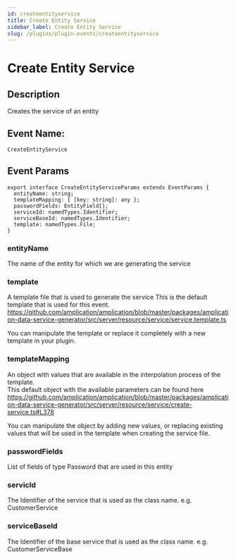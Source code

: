 ```yaml
---
id: createentityservice
title: Create Entity Service
sidebar_label: Create Entity Service
slug: /plugins/plugin-events/createentityservice
---
```


# Create Entity Service

## Description

Creates the service of an entity

## Event Name:
`CreateEntityService`

## Event Params

```tsx
export interface CreateEntityServiceParams extends EventParams {
  entityName: string;
  templateMapping: { [key: string]: any };
  passwordFields: EntityField[];
  serviceId: namedTypes.Identifier;
  serviceBaseId: namedTypes.Identifier;
  template: namedTypes.File;
}
```

### entityName
The name of the entity for which we are generating the service 

### template
A template file that is used to generate the service
This is the default template that is used for this event.
https://github.com/amplication/amplication/blob/master/packages/amplication-data-service-generator/src/server/resource/service/service.template.ts

You can manipulate the template or replace it completely with a new template in your plugin. 


### templateMapping
An object with values that are available in the interpolation process of the template.  
This default object with the available parameters can be found here 
https://github.com/amplication/amplication/blob/master/packages/amplication-data-service-generator/src/server/resource/service/create-service.ts#L378

You can manipulate the object by adding new values, or replacing existing values that will be used in the template when creating the service file. 


### passwordFields
List of fields of type Password that are used in this entity

### servicId
The Identifier of the service that is used as the class name. e.g. CustomerService

### serviceBaseId
The Identifier of the base service that is used as the class name. e.g. CustomerServiceBase







